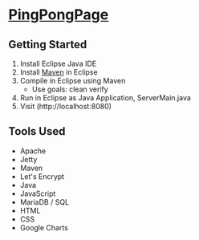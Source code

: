 # [PingPongPage](http://sppp.pro "Live Implementation")
## Getting Started
1. Install Eclipse Java IDE
2. Install [Maven](https://stackoverflow.com/questions/8620127/maven-in-eclipse-step-by-step-installation) in Eclipse
3. Compile in Eclipse using Maven
    * Use goals: clean verify
4. Run in Eclipse as Java Application, ServerMain.java
5. Visit (http://localhost:8080)

## Tools Used
* Apache
* Jetty
* Maven
* Let's Encrypt
* Java
* JavaScript
* MariaDB / SQL
* HTML
* CSS
* Google Charts
